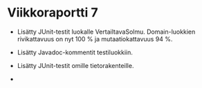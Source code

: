 # Viikkoraportti 7

* Lisätty JUnit-testit luokalle VertailtavaSolmu. Domain-luokkien rivikattavuus on nyt 100 % ja mutaatiokattavuus 94 %.

* Lisätty Javadoc-kommentit testiluokkiin.

* Lisätty JUnit-testit omille tietorakenteille.

* 